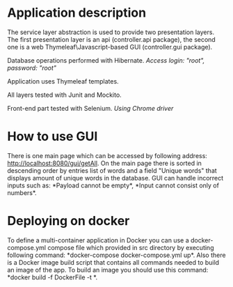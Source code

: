 <h1>Application description</h1>
The service layer abstraction is used to provide two presentation layers. The first presentation layer is an api (controller.api package), the second one is a web Thymeleaf\Javascript-based GUI (controller.gui package).

Database operations performed with Hibernate. *Access login: "root", password: "root"* 

Application uses Thymeleaf templates.

All layers tested with Junit and Mockito.

Front-end part tested with Selenium. *Using Chrome driver*
<h1>How to use GUI</h1>
There is one main page which can be accessed by following address: <a href = "http://localhost:8080/gui/getAll"> http://localhost:8080/gui/getAll</a>.
On the main page there is sorted in descending order by entries list of words and a field "Unique words" that 
displays amount of unique words in the database. 
GUI can handle incorrect inputs such as: *Payload cannot be empty*, *Input cannot consist only of numbers*.
<h1>Deploying on docker</h1>
To define a multi-container application in Docker you can use a docker-compose.yml compose file which provided in src directory by executing 
following command: *docker-compose docker-compose.yml up*.
Also there is a Docker image build script that contains all commands needed to build an image of the app. To build an image you should use
this command: *docker build -f DockerFile -t <desired name in lower case>*.
   

